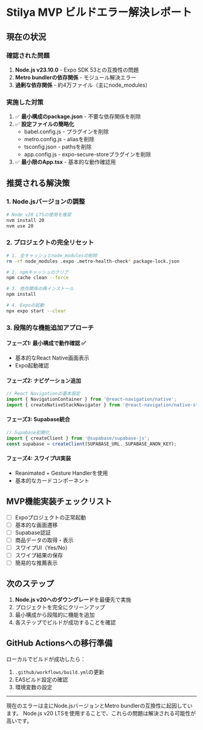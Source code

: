 # Stilya MVP ビルドエラー解決レポート

## 現在の状況

### 確認された問題
1. **Node.js v23.10.0** - Expo SDK 53との互換性の問題
2. **Metro bundlerの依存関係** - モジュール解決エラー
3. **過剰な依存関係** - 約4万ファイル（主にnode_modules）

### 実施した対策
1. ✅ **最小構成のpackage.json** - 不要な依存関係を削除
2. ✅ **設定ファイルの簡略化**
   - babel.config.js - プラグインを削除
   - metro.config.js - aliasを削除
   - tsconfig.json - pathsを削除
   - app.config.js - expo-secure-storeプラグインを削除
3. ✅ **最小限のApp.tsx** - 基本的な動作確認用

## 推奨される解決策

### 1. Node.jsバージョンの調整
```bash
# Node v20 LTSの使用を推奨
nvm install 20
nvm use 20
```

### 2. プロジェクトの完全リセット
```bash
# 1. 全キャッシュとnode_modulesの削除
rm -rf node_modules .expo .metro-health-check* package-lock.json

# 2. npmキャッシュのクリア
npm cache clean --force

# 3. 依存関係の再インストール
npm install

# 4. Expoの起動
npx expo start --clear
```

### 3. 段階的な機能追加アプローチ

#### フェーズ1: 最小構成で動作確認 ✅
- 基本的なReact Native画面表示
- Expo起動確認

#### フェーズ2: ナビゲーション追加
```typescript
// React Navigationの基本設定
import { NavigationContainer } from '@react-navigation/native';
import { createNativeStackNavigator } from '@react-navigation/native-stack';
```

#### フェーズ3: Supabase統合
```typescript
// Supabase初期化
import { createClient } from '@supabase/supabase-js';
const supabase = createClient(SUPABASE_URL, SUPABASE_ANON_KEY);
```

#### フェーズ4: スワイプUI実装
- Reanimated + Gesture Handlerを使用
- 基本的なカードコンポーネント

## MVP機能実装チェックリスト

- [ ] Expoプロジェクトの正常起動
- [ ] 基本的な画面遷移
- [ ] Supabase認証
- [ ] 商品データの取得・表示
- [ ] スワイプUI（Yes/No）
- [ ] スワイプ結果の保存
- [ ] 簡易的な推薦表示

## 次のステップ

1. **Node.js v20へのダウングレード**を最優先で実施
2. プロジェクトを完全にクリーンアップ
3. 最小構成から段階的に機能を追加
4. 各ステップでビルドが成功することを確認

## GitHub Actionsへの移行準備

ローカルでビルドが成功したら：
1. `.github/workflows/build.yml`の更新
2. EASビルド設定の確認
3. 環境変数の設定

---

現在のエラーは主にNode.jsバージョンとMetro bundlerの互換性に起因しています。
Node.js v20 LTSを使用することで、これらの問題は解決される可能性が高いです。
